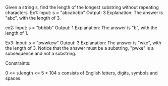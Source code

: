 Given a string s, find the length of the longest substring without repeating characters.
Ex1:
Input: s = "abcabcbb"
Output: 3
Explanation: The answer is "abc", with the length of 3.

ex2: 
Input: s = "bbbbb"
Output: 1
Explanation: The answer is "b", with the length of 1.

Ex3: 
Input: s = "pwwkew"
Output: 3
Explanation: The answer is "wke", with the length of 3.
Notice that the answer must be a substring, "pwke" is a subsequence and not a substring.

Constraints:

0 <= s.length <= 5 * 104
s consists of English letters, digits, symbols and spaces.
